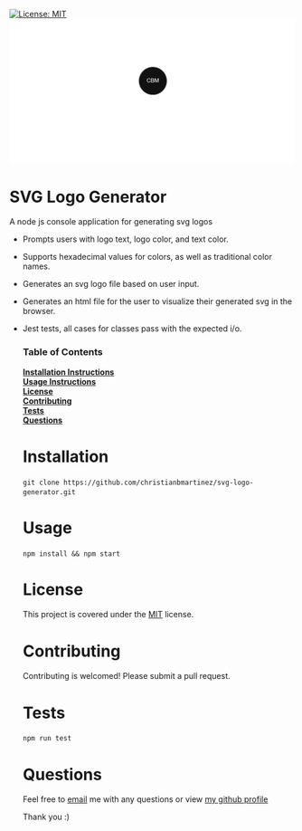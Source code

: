 [![License: MIT](https://img.shields.io/badge/License-MIT-blue.svg)](https://opensource.org/licenses/MIT)
![alt text](https://github.com/christianbmartinez/svg-logo-generator/blob/main/svglogogenerator.jpg)

# SVG Logo Generator

A node js console application for generating svg logos

- Prompts users with logo text, logo color, and text color.
- Supports hexadecimal values for colors, as well as traditional color names.
- Generates an svg logo file based on user input.
- Generates an html file for the user to visualize their generated svg in the browser.
- Jest tests, all cases for classes pass with the expected i/o.

  ### Table of Contents

  **[Installation Instructions](#installation)**<br>
  **[Usage Instructions](#usage)**<br>
  **[License](#license)**<br>
  **[Contributing](#contributing)**<br>
  **[Tests](#tests)**<br>
  **[Questions](#questions)**<br>

  # Installation

  `git clone https://github.com/christianbmartinez/svg-logo-generator.git`

  # Usage

  `npm install && npm start`

  # License

  This project is covered under the [MIT](https://opensource.org/licenses/MIT) license.

  # Contributing

  Contributing is welcomed! Please submit a pull request.

  # Tests

  `npm run test`

  # Questions

  Feel free to [email](mailto:hello@christianbmartinez.com?subject=[GitHub]%20Svg%20Generator) me with any questions or view [my github profile](https://github.com/christianbmartinez)

  Thank you :)
